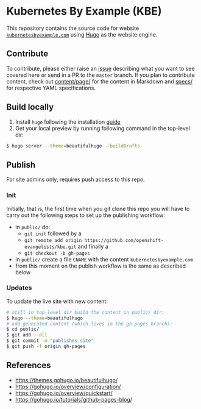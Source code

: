 # Kubernetes By Example (KBE)

This repository contains the source code for website [`kubernetesbyexample.com`](http://kubernetesbyexample.com) using [Hugo](https://gohugo.io) as the website engine.

## Contribute

To contribute, please either raise an [issue](https://github.com/openshift-evangelists/kbe/issues)
describing what you want to see covered here or send in a PR to the `master` branch.
If you plan to contribute content, check out [content/page/](content/page/)
for the content in Markdown and [specs/](specs/) for respective YAML specifications.

## Build locally

1. Install `hugo` following the installation [guide](https://gohugo.io/overview/installing)
1. Get your local preview by running following command in the top-level dir:

```bash
$ hugo server --theme=beautifulhugo --buildDrafts
```

## Publish

For site admins only, requires push access to this repo.

### Init

Initially, that is, the first time when you git clone this repo you will have to
carry out the following steps to set up the publishing workflow:

- in `public/` do:
  - `git init` followed by a
  - `git remote add origin https://github.com/openshift-evangelists/kbe.git` and finally a
  - `git checkout -b gh-pages`
- in `public/` create a file `CNAME` with the content `kubernetesbyexample.com`
- from this moment on the publish workflow is the same as described below

### Updates

To update the live site with new content:

```bash
# still in top-level dir build the content in public/ dir:
$ hugo --theme=beautifulhugo
# add generated content (which lives in the gh-pages branch):
$ cd public/
$ git add --all
$ git commit -m "publishes site"
$ git push -f origin gh-pages
```

## References

- https://themes.gohugo.io/beautifulhugo/
- https://gohugo.io/overview/configuration/
- https://gohugo.io/overview/quickstart/
- https://gohugo.io/tutorials/github-pages-blog/
